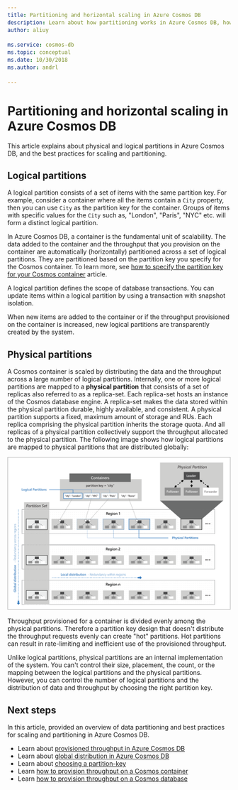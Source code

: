 ```yaml
---
title: Partitioning and horizontal scaling in Azure Cosmos DB
description: Learn about how partitioning works in Azure Cosmos DB, how to configure partitioning and partition keys, and how to pick the right partition key for your application.
author: aliuy

ms.service: cosmos-db
ms.topic: conceptual
ms.date: 10/30/2018
ms.author: andrl

---
```


# Partitioning and horizontal scaling in Azure Cosmos DB

This article explains about physical and logical partitions in Azure Cosmos DB, and the best practices for scaling and partitioning. 

## Logical partitions

A logical partition consists of a set of items with the same partition key. For example, consider a container where all the items contain a `City` property, then you can use `City` as the partition key for the container. Groups of items with specific values for the `City` such as, "London", "Paris", "NYC" etc. will form a distinct logical partition.

In Azure Cosmos DB, a container is the fundamental unit of scalability. The data added to the container and the throughput that you provision on the container are automatically (horizontally) partitioned across a set of logical partitions. They are partitioned based on the partition key you specify for the Cosmos container. To learn more, see [how to specify the partition key for your Cosmos container](how-to-create-container.md) article.

A logical partition defines the scope of database transactions. You can update items within a logical partition by using a transaction with snapshot isolation.

When new items are added to the container or if the throughput provisioned on the container is increased, new logical partitions are transparently created by the system.

## Physical partitions

A Cosmos container is scaled by distributing the data and the throughput across a large number of logical partitions. Internally, one or more logical partitions are mapped to a **physical partition** that consists of a set of replicas also referred to as a replica-set. Each replica-set hosts an instance of the Cosmos database engine. A replica-set makes the data stored within the physical partition durable, highly available, and consistent. A physical partition supports a fixed, maximum amount of storage and RUs. Each replica comprising the physical partition inherits the storage quota. And all replicas of a physical partition collectively support the throughput allocated to the physical partition. The following image shows how logical partitions are mapped to physical partitions that are distributed globally:

![Azure Cosmos DB partitioning](./media/partition-data/logical-partitions.png)

Throughput provisioned for a container is divided evenly among the physical partitions. Therefore a partition key design that doesn't distribute the throughput requests evenly can create "hot" partitions. Hot partitions can result in rate-limiting and inefficient use of the provisioned throughput.

Unlike logical partitions, physical partitions are an internal implementation of the system. You can't control their size, placement, the count, or the mapping between the logical partitions and the physical partitions. However, you can control the number of logical partitions and the distribution of data and throughput by choosing the right partition key.

## Next steps

In this article, provided an overview of data partitioning and best practices for scaling and partitioning in Azure Cosmos DB. 

* Learn about [provisioned throughput in Azure Cosmos DB](request-units.md)
* Learn about [global distribution in Azure Cosmos DB](distribute-data-globally.md)
* Learn about [choosing a partition-key](partitioning-overview.md#choose-partitionkey)
* Learn [how to provision throughput on a Cosmos container](how-to-provision-container-throughput.md)
* Learn [how to provision throughput on a Cosmos database](how-to-provision-database-throughput.md)
